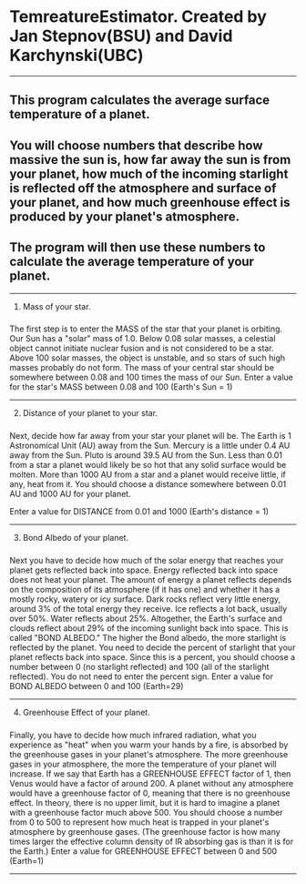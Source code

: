 # **TemreatureEstimator**. Created by Jan Stepnov(BSU) and David Karchynski(UBC)
---
This program calculates the average surface temperature of a planet. 
-----------------------------------
You will choose numbers that describe how massive the sun is, how far away the sun is from your planet, how much of the incoming starlight is reflected off the atmosphere and surface of your planet, and how much greenhouse effect is produced by your planet's atmosphere. 
-----------------------------------
The program will then use these numbers to calculate the average temperature of your planet.
-----------------------------------

---


1. Mass of your star.
###
The first step is to enter the MASS of the star that your planet is orbiting. Our Sun has a "solar" mass of 1.0. Below 0.08 solar masses, a celestial object cannot initiate nuclear fusion and is not considered to be a star. Above 100 solar masses, the object is unstable, and so stars of such high masses probably do not form. The mass of your central star should be somewhere between 0.08 and 100 times the mass of our Sun.
Enter a value for the star's MASS between 0.08 and 100 (Earth's Sun = 1)

---

2. Distance of your planet to your star.
###
Next, decide how far away from your star your planet will be. The Earth is 1 Astronomical Unit (AU) away from the Sun. Mercury is a little under 0.4 AU away from the Sun. Pluto is around 39.5 AU from the Sun.
Less than 0.01 from a star a planet would likely be so hot that any solid surface would be molten. More than 1000 AU from a star and a planet would receive little, if any, heat from it. You should choose a distance somewhere between 0.01 AU and 1000 AU for your planet.

Enter a value for DISTANCE from 0.01 and 1000 (Earth's distance = 1)

---

3. Bond Albedo of your planet.
###
Next you have to decide how much of the solar energy that reaches your planet gets reflected back into space. Energy reflected back into space does not heat your planet. The amount of energy a planet reflects depends on the composition of its atmosphere (if it has one) and whether it has a mostly rocky, watery or icy surface.
Dark rocks reflect very little energy, around 3% of the total energy they receive. Ice reflects a lot back, usually over 50%. Water reflects about 25%. Altogether, the Earth's surface and clouds reflect about 29% of the incoming sunlight back into space. This is called "BOND ALBEDO." The higher the Bond albedo, the more starlight is reflected by the planet. You need to decide the percent of starlight that your planet reflects back into space. Since this is a percent, you should choose a number between 0 (no starlight reflected) and 100 (all of the starlight reflected). You do not need to enter the percent sign.
Enter a value for BOND ALBEDO between 0 and 100 (Earth=29)

---

4. Greenhouse Effect of your planet.
###
Finally, you have to decide how much infrared radiation, what you experience as "heat" when you warm your hands by a fire, is absorbed by the greenhouse gases in your planet's atmosphere. The more greenhouse gases in your atmosphere, the more the temperature of your planet will increase. If we say that Earth has a GREENHOUSE EFFECT factor of 1, then Venus would have a factor of around 200. A planet without any atmosphere would have a greenhouse factor of 0, meaning that there is no greenhouse effect. In theory, there is no upper limit, but it is hard to imagine a planet with a greenhouse factor much above 500. You should choose a number from 0 to 500 to represent how much heat is trapped in your planet's atmosphere by greenhouse gases.
(The greenhouse factor is how many times larger the effective column density of IR absorbing gas is than it is for the Earth.)
Enter a value for GREENHOUSE EFFECT between 0 and 500 (Earth=1)

---
